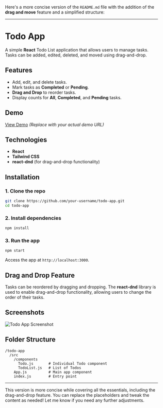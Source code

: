 Here's a more concise version of the `README.md` file with the addition of the **drag and move** feature and a simplified structure:

---

# Todo App

A simple **React** Todo List application that allows users to manage tasks. Tasks can be added, edited, deleted, and moved using drag-and-drop.

## Features

- Add, edit, and delete tasks.
- Mark tasks as **Completed** or **Pending**.
- **Drag and Drop** to reorder tasks.
- Display counts for **All**, **Completed**, and **Pending** tasks.

## Demo

[View Demo](#) *(Replace with your actual demo URL)*

## Technologies

- **React**
- **Tailwind CSS**
- **react-dnd** (for drag-and-drop functionality)

## Installation

### 1. Clone the repo

```bash
git clone https://github.com/your-username/todo-app.git
cd todo-app
```

### 2. Install dependencies

```bash
npm install
```

### 3. Run the app

```bash
npm start
```

Access the app at `http://localhost:3000`.

## Drag and Drop Feature

Tasks can be reordered by dragging and dropping. The **react-dnd** library is used to enable drag-and-drop functionality, allowing users to change the order of their tasks.

## Screenshots

![Todo App Screenshot](https://via.placeholder.com/600x400?text=Todo+App+Screenshot)

## Folder Structure

```
/todo-app
  /src
    /components
      Todo.js       # Individual Todo component
      TodoList.js   # List of Todos
    App.js          # Main app component
    index.js        # Entry point
```

---

This version is more concise while covering all the essentials, including the drag-and-drop feature. You can replace the placeholders and tweak the content as needed! Let me know if you need any further adjustments.